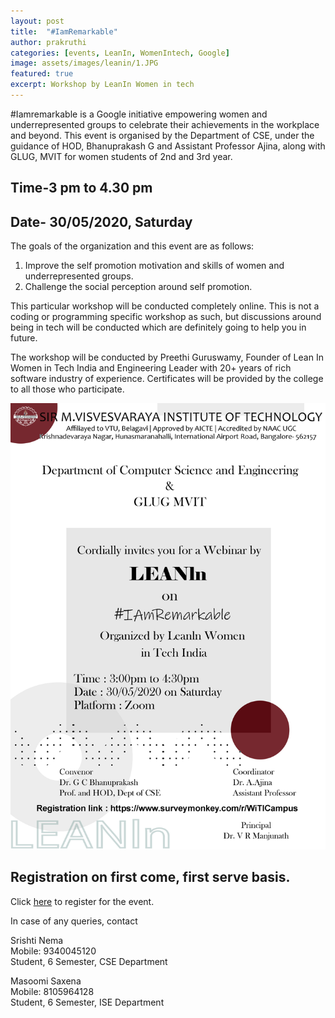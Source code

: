 ```yaml
---
layout: post
title:  "#IamRemarkable"
author: prakruthi
categories: [events, LeanIn, WomenIntech, Google]
image: assets/images/leanin/1.JPG
featured: true
excerpt: Workshop by LeanIn Women in tech
---
```

 #Iamremarkable is a Google initiative empowering women and underrepresented groups to celebrate their achievements in the workplace and beyond. This event is organised by the Department of CSE, under the guidance of HOD, Bhanuprakash G and Assistant Professor Ajina, along with GLUG, MVIT for women students of 2nd and 3rd year.

## Time-3 pm to 4.30 pm
## Date- 30/05/2020, Saturday


The goals of the organization and this event are as follows:
 1. Improve the self promotion motivation and skills of women and underrepresented groups.
 2. Challenge the social perception around self promotion. 


 This particular workshop will be conducted completely online. This is not a coding or programming specific workshop as such, but discussions around being in tech will be conducted which are definitely going to help you in future.

 The workshop will be conducted by Preethi Guruswamy, Founder of Lean In Women in Tech India and Engineering Leader with 20+ years of rich software industry of experience.
 Certificates will be provided by the college to all those who participate. 

 ![](/assets/images/leanin/2.png)
 
## Registration on first come, first serve basis.

 Click [here](https://www.surveymonkey.com/r/WiTICampus) to register for the event.

 In case of any queries, contact

 Srishti Nema  
 Mobile: 9340045120  
 Student, 6 Semester, CSE Department  
  
 Masoomi Saxena  
 Mobile: 8105964128  
 Student, 6 Semester, ISE Department  










